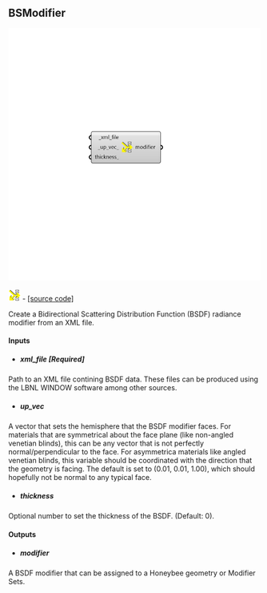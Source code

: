 ## BSModifier

![](../../images/components/BSModifier.png)

![](../../images/icons/BSModifier.png) - [[source code]](https://github.com/ladybug-tools/honeybee-grasshopper-radiance/blob/master/honeybee_grasshopper_radiance/src//HB%20BSDF%20Modifier.py)


Create a Bidirectional Scattering Distribution Function (BSDF) radiance modifier from an XML file. 



#### Inputs
* ##### xml_file [Required]
Path to an XML file contining BSDF data. These files can be produced using the LBNL WINDOW software among other sources. 
* ##### up_vec 
A vector that sets the hemisphere that the BSDF modifier faces. For materials that are symmetrical about the face plane (like non-angled venetian blinds), this can be any vector that is not perfectly normal/perpendicular to the face. For asymmetrica materials like angled venetian blinds, this variable should be coordinated with the direction that the geometry is facing. The default is set to (0.01, 0.01, 1.00), which should hopefully not be normal to any typical face. 
* ##### thickness 
Optional number to set the thickness of the BSDF. (Default: 0). 

#### Outputs
* ##### modifier
A BSDF modifier that can be assigned to a Honeybee geometry or Modifier Sets. 